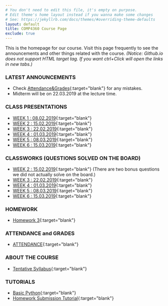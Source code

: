 ```yaml
---
# You don't need to edit this file, it's empty on purpose.
# Edit theme's home layout instead if you wanna make some changes
# See: https://jekyllrb.com/docs/themes/#overriding-theme-defaults
layout: default
title: COMP4360 Course Page
exclude: true
---
```


This is the homepage for our course. Visit this page frequently to see the announcements and other things related with the course.
_(Notice: Github.io does not support HTML target tag. If you want ctrl+Click will open the links in new tabs.)_

### **LATEST ANNOUNCEMENTS**
- Check  [Attendance&Grades](https://docs.google.com/spreadsheets/d/e/2PACX-1vQi_SM1nSkfqj26a5iR9_oE8eUeCJTJRT6oMyfgSqM1wKN_MhCEI9A4bnHf4z16rqhzAuu0ReQ8_tE8/pubhtml?gid=1713380079&single=true){:target="blank"} for any mistakes.
- Midterm will be on 22.03.2019 at the lecture time. 

### **CLASS PRESENTATIONS**
- [WEEK 1 : 08.02.2019](https://docs.google.com/presentation/d/15CgUzOMa9H-jxMAjTw6iCbmaI_RXIbR76VgI0VQywTA/edit?usp=sharing){:target="blank"}
- [WEEK 2 : 15.02.2019](https://docs.google.com/presentation/d/1O2UdqBU7esl2hefXjT58tL-HsyoXR0W2NkTjnGjs7KI/edit?usp=sharing){:target="blank"}
- [WEEK 3 : 22.02.2019](https://docs.google.com/presentation/d/1Z5A1C-5YJfBxvv9PU5XsVAbEJOQL2FSjMqXx4Mgrjw4/edit?usp=sharing){:target="blank"}
- [WEEK 4 : 01.03.2019](https://docs.google.com/presentation/d/1Gvex7kBatRdGSkWi2Oswka5tSqSH96vJKhifdbTwk-s/edit?usp=sharing){:target="blank"}
- [WEEK 5 : 08.03.2019](https://docs.google.com/presentation/d/17lvy9iskqvM3bwX0xjWmH7Izf5cKoODoSJxU6TbD4EI/edit?usp=sharing){:target="blank"}
- [WEEK 6 : 15.03.2019](https://docs.google.com/presentation/d/1M7cK_4GWfhX_0vF-xmszKCt7pt-CWypCDSpoCzFZdkQ/edit?usp=sharing){:target="blank"}


### **CLASSWORKS (QUESTIONS SOLVED ON THE BOARD)**
- [WEEK 2 : 15.02.2019](https://drive.google.com/file/d/1qb9JY9PVwFaVk32ryVhdJZlnNNRG5-Cn/view?usp=sharing){:target="blank"} (There are two bonus questions we did not actually solve on the board.)
- [WEEK 3 : 22.02.2019](https://drive.google.com/file/d/1fcbMnKurMGWu5h0__9KzjubLTlIN66Q2/view?usp=sharing){:target="blank"} 
- [WEEK 4 : 01.03.2019](https://drive.google.com/file/d/1dZuS9DygKwkiDavm2ChuUs3Q4ro3dvNg/view?usp=sharing){:target="blank"} 
- [WEEK 5 : 08.03.2019](https://drive.google.com/file/d/1gS3oznj5NFRwnzKLKPwtjTzLL7g_lJuN/view?usp=sharing){:target="blank"} 
- [WEEK 6 : 15.03.2019](https://drive.google.com/file/d/1rpN7VlbwSruq7umRSWToyFugCW4gH8qd/view?usp=sharing){:target="blank"} 


### **HOMEWORK**
- [Homework 3](/homeworks/homework-03/){:target="blank"}


### **ATTENDANCE and GRADES**
- [ATTENDANCE](https://docs.google.com/spreadsheets/d/e/2PACX-1vQi_SM1nSkfqj26a5iR9_oE8eUeCJTJRT6oMyfgSqM1wKN_MhCEI9A4bnHf4z16rqhzAuu0ReQ8_tE8/pubhtml?gid=1713380079&single=true){:target="blank"}

### **ABOUT THE COURSE**
- [Tentative Syllabus](syllabus/){:target="blank"}

### **TUTORIALS**
- [Basic Python](/tutorials/basic-python-tutorial/){:target="blank"}
- [Homework Submission Tutorial](/tutorials/homework-submission-tutorial/){:target="blank"}

<!-- 
### **PYTHON SCRIPTS**
 - You can reach the sample python scripts we see in the lectures [here](https://github.com/comp4360/comp4360.github.io/tree/master/scripts){:target="blank"}.
-->
